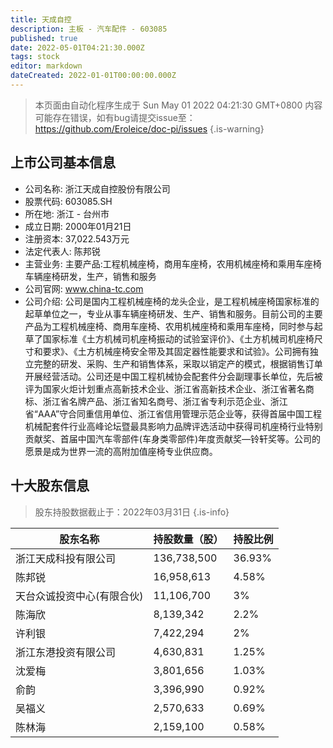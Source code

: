 ```yaml
---
title: 天成自控
description: 主板 - 汽车配件 - 603085
published: true
date: 2022-05-01T04:21:30.000Z
tags: stock
editor: markdown
dateCreated: 2022-01-01T00:00:00.000Z
---
```


> 本页面由自动化程序生成于 Sun May 01 2022 04:21:30 GMT+0800
> 内容可能存在错误，如有bug请提交issue至：https://github.com/Eroleice/doc-pi/issues
{.is-warning}

## 上市公司基本信息
- 公司名称: 浙江天成自控股份有限公司
- 股票代码: 603085.SH
- 所在地: 浙江 - 台州市
- 成立日期: 2000年01月21日
- 注册资本: 37,022.543万元
- 法定代表人: 陈邦锐
- 主营业务: 主要产品:工程机械座椅，商用车座椅，农用机械座椅和乘用车座椅车辆座椅研发，生产，销售和服务
- 公司官网: www.china-tc.com
- 公司介绍: 公司是国内工程机械座椅的龙头企业，是工程机械座椅国家标准的起草单位之一，专业从事车辆座椅研发、生产、销售和服务。目前公司的主要产品为工程机械座椅、商用车座椅、农用机械座椅和乘用车座椅，同时参与起草了国家标准《土方机械司机座椅振动的试验室评价》、《土方机械司机座椅尺寸和要求》、《土方机械座椅安全带及其固定器性能要求和试验》。公司拥有独立完整的研发、采购、生产和销售体系，采取以销定产的模式，根据销售订单开展经营活动。公司还是中国工程机械协会配套件分会副理事长单位，先后被评为国家火炬计划重点高新技术企业、浙江省高新技术企业、浙江省著名商标、浙江省名牌产品、浙江省知名商号、浙江省专利示范企业、浙江省“AAA”守合同重信用单位、浙江省信用管理示范企业等，获得首届中国工程机械配套件行业高峰论坛暨最具影响力品牌评选活动中获得司机座椅行业特别贡献奖、首届中国汽车零部件(车身类零部件)年度贡献奖—铃轩奖等。公司的愿景是成为世界一流的高附加值座椅专业供应商。


## 十大股东信息
> 股东持股数据截止于：2022年03月31日
{.is-info}

| 股东名称 | 持股数量（股） | 持股比例 |
| --- | --- | --- |
| 浙江天成科投有限公司 | 136,738,500 | 36.93% |
| 陈邦锐 | 16,958,613 | 4.58% |
| 天台众诚投资中心(有限合伙) | 11,106,700 | 3% |
| 陈海欣 | 8,139,342 | 2.2% |
| 许利银 | 7,422,294 | 2% |
| 浙江东港投资有限公司 | 4,630,831 | 1.25% |
| 沈爱梅 | 3,801,656 | 1.03% |
| 俞韵 | 3,396,990 | 0.92% |
| 吴福义 | 2,570,633 | 0.69% |
| 陈林海 | 2,159,100 | 0.58% |




